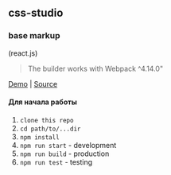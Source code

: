 ## css-studio
### base markup

(react.js)

> The builder works with Webpack ^4.14.0"

[Demo][demo] | [Source][source]

[demo]: https://code-study-studio.github.io/css-studio/
[source]: https://github.com/code-study-studio/css-studio/

#### Для начала работы

1. ```clone this repo```
2. ```cd path/to/...dir```
3. ```npm install```  
4. ```npm run start```  - development
5. ```npm run build```  - production
6. ```npm run test```  -  testing
